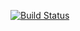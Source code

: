 [![Build Status](https://travis-ci.com/mezentsev/munch.svg?token=pUYRWWHgFSYesWmsS3zK&branch=dev)](https://travis-ci.com/mezentsev/munch)
